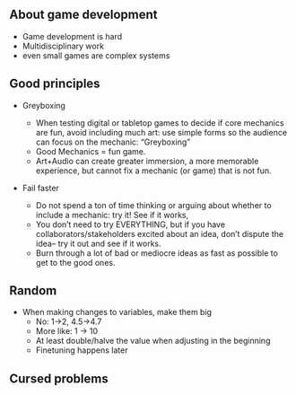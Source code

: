 
## About game development

* Game development is hard
* Multidisciplinary work
* even small games are complex systems

## Good principles

* Greyboxing
  * When testing digital or tabletop games to decide if core mechanics are fun, avoid including much art: use simple forms so the audience can focus on the mechanic: “Greyboxing”
  * Good Mechanics = fun game.
  * Art+Audio can create greater immersion, a more memorable experience, but cannot fix a mechanic (or game) that is not fun.

* Fail faster
  * Do not spend a ton of time thinking or arguing about whether to include a mechanic: try it! See if it works,  
  * You don’t need to try EVERYTHING, but if you have collaborators/stakeholders excited about an idea, don’t dispute the idea– try it out and see if it works.
  * Burn through a lot of bad or mediocre ideas as fast as possible to get to the good ones. 

## Random

* When making changes to variables, make them big
  * No: 1->2, 4.5->4.7
  * More like: 1 -> 10
  * At least double/halve the value when adjusting in the beginning
  * Finetuning happens later

## Cursed problems
